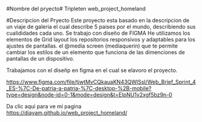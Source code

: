#Nombre del pryecto#
 Tripleten web_project_homeland

 #Descripcion del Pryecto 
Este proyecto esta basado en la descripcion de un viaje de galeria  el cual describe 
5 paises  por el mundo, describiendo sus cualididades cada uno.
Se trabajo con diseño de FIGMA 
He utilizamos los elementos de Grid layout
los repositorios responsivos y adaptables para los ajustes de pantallas.
el @media screen (mediaquerin)  que te permite cambiar los estilos de un elemento que 
funciona de las dimenciones de pantallas de un dispositivo.

Trabajamos con el diseñp en figma en el cual se elavoro el proyecto.

https://www.figma.com/file/tjwtMvCQkauaKN43QWlSsI/Web_Brief_Sprint_4_ES-%7C-De-patria-a-patria-%7C-desktop-%2B-mobile?type=design&node-id=0-1&mode=design&t=EIpNU1v2xgf5bz9n-0


Da clic aqui para ve mi pagina https://diayam.github.io/web_project_homeland/

